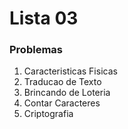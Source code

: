 # Lista 03

### Problemas
1) Caracteristicas Fisicas
2) Traducao de Texto
3) Brincando de Loteria
4) Contar Caracteres
5) Criptografia
